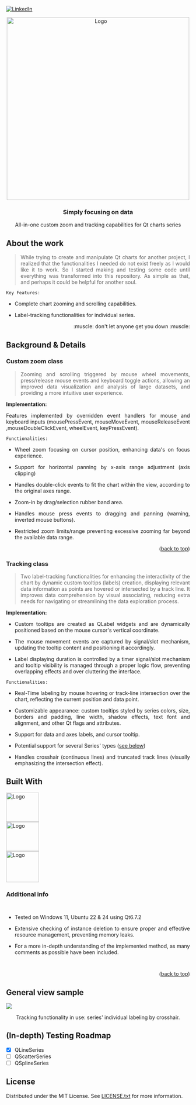 [![LinkedIn][linkedin-shield]][linkedin-url]

<!-- PROJECT LOGO -->
<div align="center">
  <a align="center">
    <img src="https://github.com/criogenox/All-in-one-Zoom-and-Tracking-for-Qt-Charts/assets/53323058/abbacd5d-0411-4a9a-8d4f-3605097c13bd.png" alt="Logo" width="500">
  </a>
  <h3 align="center">Simply focusing on data</h3>
  <p align="center">
    All-in-one custom zoom and tracking capabilities for Qt charts series 
  </p>
</div>

## About the work

<div align="justify">
  <p>
  
> While trying to create and manipulate Qt charts for another project, I realized that the functionalities I needed do not exist freely as I would like it to work. So I started making and testing some code until everything was transformed into this repository. As simple as that, and perhaps it could be helpful for another soul.

`Key Features:`

- Complete chart zooming and scrolling capabilities. 
- Label-tracking functionalities for individual series.
  
   </p>
       <p align="right">
    :muscle: don't let anyone get you down :muscle:
  </p> 
   <div>
   
## Background & Details

### Custom zoom class

<div align="justify">
  <p>

> Zooming and scrolling triggered by mouse wheel movements, press/release mouse events and keyboard toggle actions, allowing an improved data visualization and analysis of large datasets, and providing a more intuitive user experience.

**Implementation:**

Features implemented by overridden event handlers for mouse and keyboard inputs (mousePressEvent, mouseMoveEvent, mouseReleaseEvent ,mouseDoubleClickEvent, wheelEvent, keyPressEvent).

`Functionalities:`

- Wheel zoom focusing on cursor position, enhancing data's on focus experience.
- Support for horizontal panning by x-axis range adjustment (axis clipping)
- Handles double-click events to fit the chart within the view, according to the original axes range.
- Zoom-in by drag/selection rubber band area.
- Handles mouse press events to dragging and panning (warning, inverted mouse buttons).
- Restricted zoom limits/range preventing excessive zooming far beyond the available data range.
 
  </p>
   <div>

<p align="right">(<a href="#top">back to top</a>)</p>

### Tracking class

<div align="justify">
  <p>

> Two label-tracking functionalities for enhancing the interactivity of the chart by dynamic custom tooltips (labels) creation, displaying relevant data information as points are hovered or intersected by a track line. It improves data comprehension by visual associating, reducing extra needs for navigating or streamlining the data exploration process.

**Implementation:**

- Custom tooltips are created as QLabel widgets and are dynamically positioned based on the mouse cursor's vertical coordinate.

- The mouse movement events are captured by signal/slot mechanism, updating the tooltip content and positioning it accordingly.

- Label displaying duration is controlled by a timer signal/slot mechanism and tooltip visibility is managed through a proper logic flow, preventing overlapping effects and over cluttering the interface.

`Functionalities:`

- Real-Time labeling by mouse hovering or track-line intersection over the chart, reflecting the current position and data point.

- Customizable appearance: custom tooltips styled by series colors, size, borders and padding, line width, shadow effects, text font and alignment, and other Qt flags and attributes.

- Support for data and axes labels, and cursor tooltip.

- Potential support for several Series' types ([see below](#in-depth-testing-roadmap))

- Handles crosshair (continuous lines) and truncated track lines (visually emphasizing the intersection effect).

   </p>
   <div>

## Built With

<div style="display: flex; flex-direction: column; align=center">
    <img class="img"src="https://github.com/criogenox/B_ECC-Cpp-version_plot-capabilities_noGUI/assets/53323058/1fdf2d22-fb04-45aa-9db0-8bd973942914.png" alt="Logo" width="90" height="80"/>
    <img class="img"src="https://github.com/criogenox/B_ECC-Cpp-version_plot-capabilities_noGUI/assets/53323058/6870b0b2-403c-49da-b745-5714b08f4a73.png" alt="Logo" width="90" height="80"/>
    <img class="img"src="https://github.com/criogenox/B_ECC-Cpp-version_plot-capabilities_noGUI/assets/53323058/781b169a-440c-4c8a-9fbb-caa5ce150d13.png" alt="Logo" width="90" height="85"/>

### Additional info

- Tested on Windows 11, Ubuntu 22 & 24 using Qt6.7.2
  
- Extensive checking of instance deletion to ensure proper and effective resource management, preventing memory leaks.
  
- For a more in-depth understanding of the implemented method, as many comments as possible have been included.

</div>

<p align="right">(<a href="#top">back to top</a>)</p>

##  General view sample

<div align="justify"> 
  <!-- <img align="right" src="https://user-images.githubusercontent.com/53323058/230650942-4c2e0ad4-2d52-46fe-aa67-8860c642e5f6.png" width="500"> -->
<img align="center" src="https://github.com/criogenox/All-in-one-Zoom-and-Tracking-for-Qt-Charts/assets/53323058/7c5c897f-1410-4d45-acf3-f3a42ff65564.png">
   </p>
       <p align="center">
Tracking functionality in use: series' individual labeling by crosshair.
  </p> 
</div>

<!-- ROADMAP -->
## (In-depth) Testing Roadmap 

- [x] QLineSeries
- [ ] QScatterSeries
- [ ] QSplineSeries

<!-- LICENSE -->
## License

Distributed under the MIT License. See [LICENSE.txt][license-url] for more information.

<!-- MARKDOWN LINKS & IMAGES -->
[linkedin-shield]: https://user-images.githubusercontent.com/53323058/230575198-fa1acbf4-8f82-4d8e-b245-3979276bc240.png
[linkedin-url]: https://www.linkedin.com/in/criogenox/
[eqsreadme-url]: https://github.com/criogenox/E-Symbolic-Railway-Dynamics-Formulation/tree/master/eqs2latex
[eqssrc-url]: https://github.com/criogenox/E-Symbolic-Railway-Dynamics-Formulation/tree/master/eqs2latex/src
[ginac-url]: https://www.ginac.de/
[license-url]: https://github.com/criogenox/All-in-one-Zoom-and-Tracking-for-Qt-Charts/tree/master?tab=MIT-1-ov-file
